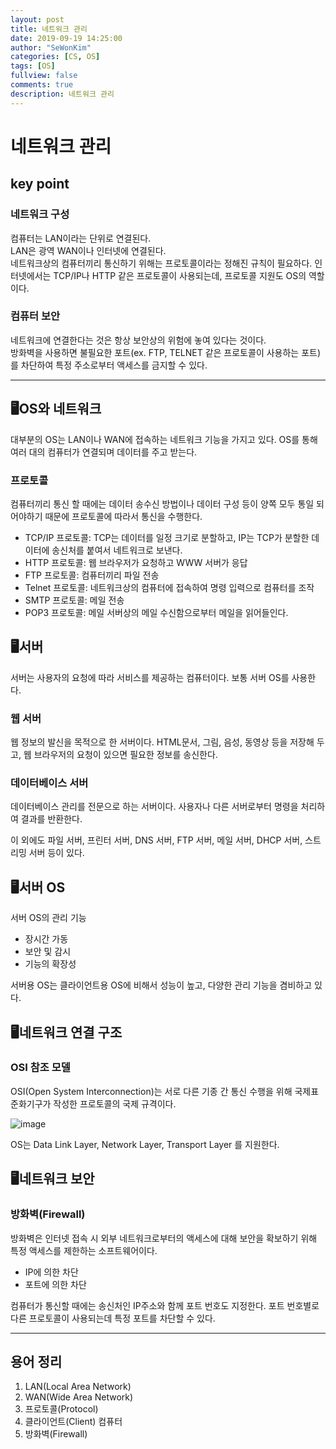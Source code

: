 ```yaml
---
layout: post
title: 네트워크 관리
date: 2019-09-19 14:25:00
author: "SeWonKim"
categories: [CS, OS]
tags: [OS]
fullview: false
comments: true
description: 네트워크 관리
---
```


# 네트워크 관리

## key point

### 네트워크 구성

컴퓨터는 LAN이라는 단위로 연결된다.    
LAN은 광역 WAN이나 인터넷에 연결된다.    
네트워크상의 컴퓨터끼리 통신하기 위해는 프로토콜이라는 정해진 규칙이 필요하다.
인터넷에서는 TCP/IP나 HTTP 같은 프로토콜이 사용되는데, 프로토콜 지원도 OS의 역할이다.

### 컴퓨터 보안
네트워크에 연결한다는 것은 항상 보안상의 위험에 놓여 있다는 것이다.     
방화벽을 사용하면 불필요한 포트(ex. FTP, TELNET 같은 프로토콜이 사용하는 포트)를 차단하여 특정 주소로부터 액세스를 금지할 수 있다.

---

## 🖥️OS와 네트워크

대부분의 OS는 LAN이나 WAN에 접속하는 네트워크 기능을 가지고 있다. OS를 통해 여러 대의 컴퓨터가 연결되며 데이터를 주고 받는다.

### 프로토콜
컴퓨터끼리 통신 할 때에는 데이터 송수신 방법이나 데이터 구성 등이 양쪽 모두 통일 되어야하기 때문에 프로토콜에 따라서 통신을 수행한다.

- TCP/IP 프로토콜: TCP는 데이터를 일정 크기로 분할하고, IP는 TCP가 분할한 데이터에 송신처를 붙여서 네트워크로 보낸다.
- HTTP 프로토콜: 웹 브라우저가 요청하고 WWW 서버가 응답
- FTP 프로토콜: 컴퓨터끼리 파일 전송
- Telnet 프로토콜: 네트워크상의 컴퓨터에 접속하여 명령 입력으로 컴퓨터를 조작
- SMTP 프로토콜: 메일 전송
- POP3 프로토콜: 메일 서버상의 메일 수신함으로부터 메일을 읽어들인다.

## 🖥️서버
서버는 사용자의 요청에 따라 서비스를 제공하는 컴퓨터이다. 보통 서버 OS를 사용한다.

### 웹 서버
웹 정보의 발신을 목적으로 한 서버이다. HTML문서, 그림, 음성, 동영상 등을 저장해 두고, 웹 브라우저의 요청이 있으면 필요한 정보를 송신한다.

### 데이터베이스 서버
데이터베이스 관리를 전문으로 하는 서버이다.
사용자나 다른 서버로부터 명령을 처리하여 결과를 반환한다.

이 외에도 파일 서버, 프린터 서버, DNS 서버, FTP 서버, 메일 서버, DHCP 서버, 스트리밍 서버 등이 있다.

## 🖥️서버 OS
서버 OS의 관리 기능
- 장시간 가동
- 보안 및 감시
- 기능의 확장성

서버용 OS는 클라이언트용 OS에 비해서 성능이 높고, 다양한 관리 기능을 겸비하고 있다.

## 🖥️네트워크 연결 구조
### OSI 참조 모델
OSI(Open System Interconnection)는 서로 다른 기종 간 통신 수행을 위해 국제표준화기구가 작성한 프로토콜의 국제 규격이다.

![image](https://user-images.githubusercontent.com/30452963/65216298-62b96e00-daeb-11e9-8956-89769d8d9c8b.png)

OS는 Data Link Layer, Network Layer, Transport Layer 를 지원한다.


## 🖥️네트워크 보안
### 방화벽(Firewall)
방화벽은 인터넷 접속 시 외부 네트워크로부터의 액세스에 대해 보안을 확보하기 위해 특정 액세스를 제한하는 소프트웨어이다.

- IP에 의한 차단
- 포트에 의한 차단

컴퓨터가 통신할 때에는 송신처인 IP주소와 함께 포트 번호도 지정한다. 
포트 번호별로 다른 프로토콜이 사용되는데 특정 포트를 차단할 수 있다.

---

## 용어 정리
1. LAN(Local Area Network)
2. WAN(Wide Area Network)
3. 프로토콜(Protocol)
4. 클라이언트(Client) 컴퓨터
5. 방화벽(Firewall)
